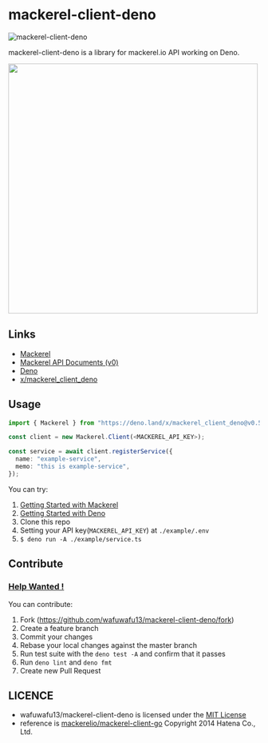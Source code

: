 # mackerel-client-deno

![mackerel-client-deno](https://github.com/wafuwafu13/mackerel-client-deno/actions/workflows/ci.yaml/badge.svg?branch=main)

mackerel-client-deno is a library for mackerel.io API working on Deno.

<img src="https://user-images.githubusercontent.com/50798936/189112754-758afcb5-bd60-4e71-ae55-6f64f9e2a41a.png" width="500">

## Links

- [Mackerel](https://en.mackerel.io/)
- [Mackerel API Documents (v0)](https://mackerel.io/api-docs/)
- [Deno](https://deno.land/)
- [x/mackerel_client_deno](https://deno.land/x/mackerel_client_deno@v0.5.1)

## Usage

```ts
import { Mackerel } from "https://deno.land/x/mackerel_client_deno@v0.5.1/mackerel.ts";

const client = new Mackerel.Client(<MACKEREL_API_KEY>);

const service = await client.registerService({
  name: "example-service",
  memo: "this is example-service",
});
```

You can try:

1. [Getting Started with Mackerel](https://mackerel.io/docs/entry/getting-started)
2. [Getting Started with Deno](https://deno.land/manual@v1.25.1/introduction)
3. Clone this repo
4. Setting your API key(`MACKEREL_API_KEY`) at `./example/.env`
5. `$ deno run -A ./example/service.ts`

## Contribute

### [Help Wanted !](https://github.com/wafuwafu13/mackerel-client-deno/issues?q=is%3Aissue+is%3Aopen+label%3A%22help+wanted%22)

You can contribute:

1. Fork (https://github.com/wafuwafu13/mackerel-client-deno/fork)
2. Create a feature branch
3. Commit your changes
4. Rebase your local changes against the master branch
5. Run test suite with the `deno test -A` and confirm that it passes
6. Run `deno lint` and `deno fmt`
7. Create new Pull Request

## LICENCE

- wafuwafu13/mackerel-client-deno is licensed under the
  [MIT License](https://github.com/wafuwafu13/mackerel-client-deno/blob/main/LICENCE)
- reference is
  [mackerelio/mackerel-client-go](https://github.com/mackerelio/mackerel-client-go)
  Copyright 2014 Hatena Co., Ltd.
